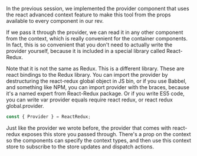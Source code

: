 In the previous session, we implemented the provider component that uses the react advanced context feature to make this tool from the props available to every component in our rev.

If we pass it through the provider, we can read it in any other component from the context, which is really convenient for the container components. In fact, this is so convenient that you don't need to actually write the provider yourself, because it is included in a special library called React-Redux.

Note that it is not the same as Redux. This is a different library. These are react bindings to the Redux library. You can import the provider by destructuring the react-redux global object in JS bin, or if you use Babbel, and something like NPM, you can import provider with the braces, because it's a named expert from React-Redux package. Or if you write ES5 code, you can write var provider equals require react redux, or react redux global.provider.

``` javascript
const { Provider } = ReactRedux;
```

Just like the provider we wrote before, the provider that comes with react-redux exposes this store you passed through. There's a prop on the context so the components can specify the context types, and then use this context store to subscribe to the store updates and dispatch actions.
